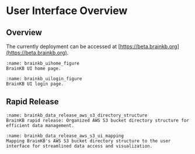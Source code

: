# User Interface Overview 

## Overview
The currently deployment can be accessed at [https://beta.brainkb.org](https://beta.brainkb.org).

```{figure} images/home.png
:name: brainkb_uihome_figure
BrainKB UI home page.
```

```{figure} images/login.png
:name: brainkb_uilogin_figure
BrainKB UI login page.
```

## Rapid Release
```{figure} images/brainkb_rapid_release.png
:name: brainkb_data_release_aws_s3_directory_structure
BrainKB rapid release: Organized AWS S3 bucket directory structure for efficient data management.
```
```{figure} images/data_release_aws_s3_ui_mapping.png
:name: brainkb_data_release_aws_s3_ui_mapping
Mapping BrainKB's AWS S3 bucket directory structure to the user interface for streamlined data access and visualization.
```